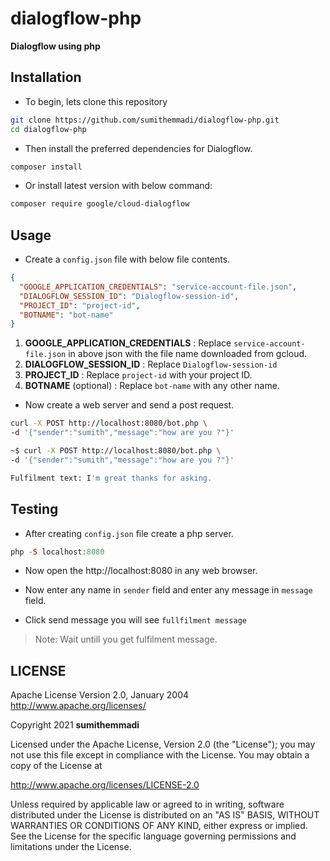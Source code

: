 # dialogflow-php

<b>Dialogflow using php </b>

## Installation

- To begin, lets clone this repository
```bash
git clone https://github.com/sumithemmadi/dialogflow-php.git
cd dialogflow-php
```
- Then  install the preferred dependencies for Dialogflow.

```bash
composer install
```

- Or install latest version with below command:
```bash
composer require google/cloud-dialogflow
```


## Usage

-  Create a `config.json`  file with below file contents. 
```json
{
  "GOOGLE_APPLICATION_CREDENTIALS": "service-account-file.json",
  "DIALOGFLOW_SESSION_ID": "Dialogflow-session-id",
  "PROJECT_ID": "project-id",
  "BOTNAME": "bot-name"
}
```
1. <b>GOOGLE_APPLICATION_CREDENTIALS</b> : Replace `service-account-file.json` in above json with the file name downloaded from gcloud. 
2. <b>DIALOGFLOW_SESSION_ID</b> : Replace `Dialogflow-session-id`
3. <b>PROJECT_ID</b> : Replace `project-id` with your project ID.
4. <b>BOTNAME</b> (optional) : Replace `bot-name` with any other name.

- Now create a web server and send a post request.
```sh
curl -X POST http://localhost:8080/bot.php \
-d '{"sender":"sumith","message":"how are you ?"}'
```
```sh
~$ curl -X POST http://localhost:8080/bot.php \
-d '{"sender":"sumith","message":"how are you ?"}'

Fulfilment text: I'm great thanks for asking.
```

## Testing
- After creating `config.json` file  create a php server.
```php
php -S localhost:8080
```
- Now open the http://localhost:8080 in any web browser.

- Now enter any name in `sender` field and enter any message in `message` field.
- Click send message you will see `fullfilment message` 
> Note: Wait untill you get fulfilment message.

## LICENSE
   Apache License
   Version 2.0, January 2004
   http://www.apache.org/licenses/

   Copyright  2021  <b>sumithemmadi</b>

   Licensed under the Apache License, Version 2.0 (the "License");
   you may not use this file except in compliance with the License.
   You may obtain a copy of the License at

   http://www.apache.org/licenses/LICENSE-2.0

   Unless required by applicable law or agreed to in writing, software
   distributed under the License is distributed on an "AS IS" BASIS,
   WITHOUT WARRANTIES OR CONDITIONS OF ANY KIND, either express or implied.
   See the License for the specific language governing permissions and
   limitations under the License.

